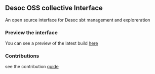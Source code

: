 ## Desoc OSS collective Interface
An open source interface for Desoc sbt management and exploreration

### Preview the interface
You can see a preview of the latest build [here](https://soulbound-git-dev-de-sci-labs.vercel.app)
### Contributions
see the contribution [guide](./CONTRIBUTING.md)